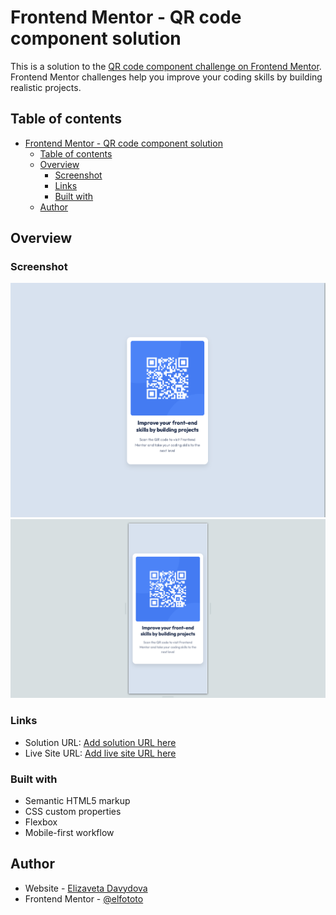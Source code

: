 # Frontend Mentor - QR code component solution

This is a solution to the [QR code component challenge on Frontend Mentor](https://www.frontendmentor.io/challenges/qr-code-component-iux_sIO_H). Frontend Mentor challenges help you improve your coding skills by building realistic projects. 

## Table of contents

- [Frontend Mentor - QR code component solution](#frontend-mentor---qr-code-component-solution)
  - [Table of contents](#table-of-contents)
  - [Overview](#overview)
    - [Screenshot](#screenshot)
    - [Links](#links)
    - [Built with](#built-with)
  - [Author](#author)

## Overview

### Screenshot

![](./images/screen-desk.png)
![](./images/screen-mob.png)


### Links

- Solution URL: [Add solution URL here](https://github.com/elfototo/qr-code-component-main)
- Live Site URL: [Add live site URL here](https://elfototo.github.io/qr-code-component-main/)

### Built with

- Semantic HTML5 markup
- CSS custom properties
- Flexbox
- Mobile-first workflow

## Author

- Website - [Elizaveta Davydova](https://portfolio-davydova-elizaveta.netlify.app/)
- Frontend Mentor - [@elfototo](https://www.frontendmentor.io/profile/elfototo)
